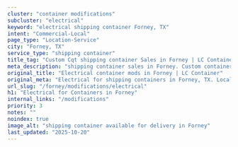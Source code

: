 ```yaml
---
cluster: "container modifications"
subcluster: "electrical"
keyword: "electrical shipping container Forney, TX"
intent: "Commercial-Local"
page_type: "Location-Service"
city: "Forney, TX"
service_type: "shipping container"
title_tag: "Custom Cqt shipping container Sales in Forney | LC Container"
meta_description: "shipping container sales in Forney. Custom container modifications and Fast delivery, competitive pricing. Serving modifications area. Quote ID: EF7. Call (214) 524-4168 for your free quote today."
original_title: "Electrical container mods in Forney | LC Container"
original_meta: "Electrical for shipping containers in Forney, TX. Local fabrication & pro install. LC Container — Since 2003. Get a quote."
url_slug: "/forney/modifications/electrical"
h1: "Electrical for Containers in Forney"
internal_links: "/modifications"
priority: 3
notes: ""
noindex: true
image_alt: "shipping container available for delivery in Forney"
last_updated: "2025-10-20"
---
```


<!-- TODO: Add unique city/inventory copy, images, and internal links here. -->
